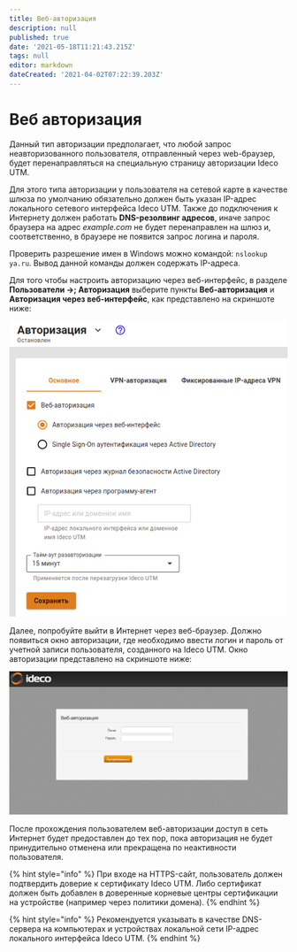 ```yaml
---
title: Веб-авторизация
description: null
published: true
date: '2021-05-18T11:21:43.215Z'
tags: null
editor: markdown
dateCreated: '2021-04-02T07:22:39.203Z'
---
```


# Веб авторизация

Данный тип авторизации предполагает, что любой запрос неавторизованного пользователя, отправленный через web-браузер, будет перенаправляться на специальную страницу авторизации Ideco UTM.

Для этого типа авторизации у пользователя на сетевой карте в качестве шлюза по умолчанию обязательно должен быть указан IP-адрес локального сетевого интерфейса Ideco UTM. Также до подключения к Интернету должен работать **DNS-резолвинг адресов**, иначе запрос браузера на адрес *example.com* не будет перенаправлен на шлюз и, соответственно, в браузере не появится запрос логина и пароля.

Проверить разрешение имен в Windows можно командой: `nslookup ya.ru`. Вывод данной команды должен содержать IP-адреса.

Для того чтобы настроить авторизацию через веб-интерфейс, в разделе **Пользователи ->; Авторизация** выберите пункты **Веб-авторизация** и **Авторизация через веб-интерфейс**, как представлено на скриншоте ниже:

![](../../../.gitbook/assets/web-autorization.png)

Далее, попробуйте выйти в Интернет через веб-браузер. Должно появиться окно авторизации, где необходимо ввести логин и пароль от учетной записи пользователя, созданного на Ideco UTM. Окно авторизации представлено на скриншоте ниже:

![](../../../.gitbook/assets/10387458.png)

После прохождения пользователем веб-авторизации доступ в сеть Интернет будет предоставлен до тех пор, пока авторизация не будет принудительно отменена или прекращена по неактивности пользователя.

{% hint style="info" %}
При входе на HTTPS-сайт, пользователь должен подтвердить доверие к сертификату Ideco UTM. Либо сертификат должен быть добавлен в доверенные корневые центры сертификации на устройстве \(например через политики домена\).
{% endhint %}

{% hint style="info" %}
Рекомендуется указывать в качестве DNS-сервера на компьютерах и устройствах локальной сети IP-адрес локального интерфейса Ideco UTM.
{% endhint %}
